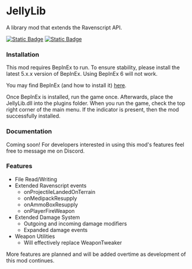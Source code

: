 # JellyLib
A library mod that extends the Ravenscript API. 


[![Static Badge](https://img.shields.io/badge/Release-0.1.1-green)](https://github.com/RadioactiveJelly/JellyLib/releases/tag/0.1.1)
[![Static Badge](https://img.shields.io/badge/Discord-JellyfishFields-7289da?logo=Discord)](https://discord.gg/8MEyVPDf4Q)

### Installation

This mod requires BepInEx to run. To ensure stability, please install the latest 5.x.x version  of BepInEx. Using BepInEx 6 will not work.

You may find BepInEx (and how to install it) [here](https://github.com/BepInEx/BepInEx).

Once BepInEx is installed, run the game once. Afterwards, place the JellyLib.dll into the plugins folder. When you run the game, check the top right corner of the main menu. If the indicator is present, then the mod successfully installed.

### Documentation

Coming soon! For developers interested in using this mod's features feel free to message me on Discord.

### Features
* File Read/Writing
* Extended Ravenscript events
  * onProjectileLandedOnTerrain
  * onMedipackResupply
  * onAmmoBoxResupply
  * onPlayerFireWeapon
 * Extended Damage System
   * Outgoing and incoming damage modifiers
   * Expanded damage events
  * Weapon Utilities
    * Will effectively replace WeaponTweaker

More features are planned and will be added overtime as development of this mod continues.
